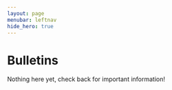 ```yaml
---
layout: page
menubar: leftnav
hide_hero: true
---
```


# Bulletins

Nothing here yet, check back for important information!